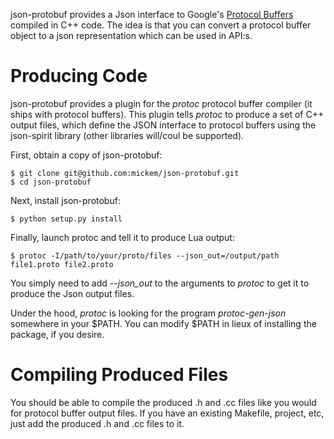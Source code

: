 json-protobuf provides a Json interface to Google's [Protocol Buffers](http://code.google.com/apis/protocolbuffers/) compiled in C++ code.
The idea is that you can convert a protocol buffer object to a json representation which can be used in API:s.

# Producing Code

json-protobuf provides a plugin for the _protoc_ protocol buffer compiler (it ships with protocol buffers). This plugin tells _protoc_ to produce a set of C++ output files, which define the JSON interface to protocol buffers using the json-spirit library (other libraries will/coul be supported).

First, obtain a copy of json-protobuf:

    $ git clone git@github.com:mickem/json-protobuf.git
    $ cd json-protobuf

Next, install json-protobuf:

    $ python setup.py install

Finally, launch protoc and tell it to produce Lua output:

    $ protoc -I/path/to/your/proto/files --json_out=/output/path file1.proto file2.proto

You simply need to add _--json_out_ to the arguments to _protoc_ to get it to produce the Json output files.

Under the hood, _protoc_ is looking for the program _protoc-gen-json_ somewhere in your $PATH. You can modify $PATH in lieux of installing the package, if you desire.

# Compiling Produced Files

You should be able to compile the produced .h and .cc files like you would for protocol buffer output files. If you have an existing Makefile, project, etc, just add the produced .h and .cc files to it.
